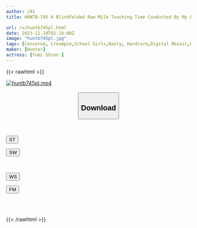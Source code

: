 ```yaml
---
author: j91
title: HUNTB-745 A Blindfolded Raw Milk Touching Time Conducted By My Erotic Cute Childhood Friend With Beautiful Breasts Who Is Worried About Me, A Herbivorous Boy, And Tries His Best To Seduce Me! I'm Worried About Me Because I Don't Show Any Interest In Girls...

url: /v/huntb745pl.html
date: 2023-11-10T02:10:00Z
image: "huntb745pl.jpg"
tags: [Censored, Creampie,School Girls,Nasty, Hardcore,Digital Mosaic,Childhood Friend	]
maker: [Hunter]
actress: [Yumi Shion ]
---
```



{{< rawhtml >}}

<div class="video" data-videoid="LVbydKGMjwURKmX">
    <a href="javascript:;">
        <img src="https://my.j91.asia/v/huntb745pl.jpg" width="WIDTH" height="HEIGHT" alt="huntb745pl.mp4" loading="lazy">
    </a>
</div>

<script type="text/javascript" src="https://j91.asia/asset/on-demand-st.js"></script>

<br>
  <link rel="stylesheet" href="https://j91.asia/asset/bs5.css">
  
  <center>
  <button class="btn btn-primary" type="button" data-bs-toggle="collapse" data-bs-target=".multi-collapse" aria-expanded="false" aria-controls="multiCollapseExample1 multiCollapseExample2"><h2>Download</h2></button></center>
</p>
<div class="row">
  <div class="col">
    <div class="collapse multi-collapse" id="multiCollapseExample1">
      <div class="card card-body">
	      	      <br>
<div class="buttons">  
<p><a href="https://streamtape.to/v/LVbydKGMjwURKmX" target="_blank"><button class="btn-hover color-3"><i class="fa fa-download"></i> ST</button></a></p>
<p><a href="https://sfastwish.com/drw0wnhyotma" target="_blank"><button class="btn-hover color-2"><i class="fa fa-download"></i> SW</button></a></p></div>
    </div>
  </div>
</div>
  <div class="col">
    <div class="collapse multi-collapse" id="multiCollapseExample2">
      <div class="card card-body">
	      <br>
<div class="buttons">
<p><a href="javascript:;" target="_blank"><button class="btn-hover color-9"><i class="fa fa-download"></i> WS</button></a></p>
<p><a href="javascript:;" target="_blank"><button class="btn-hover color-8"><i class="fa fa-download"></i> FM</button></a></p></div>
<br><br>
      </div>
    </div>
  </div>
</div>

{{< /rawhtml >}}
